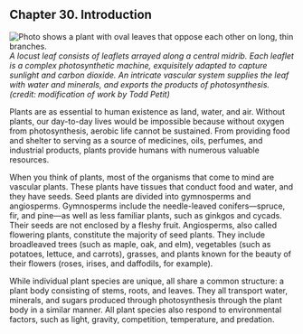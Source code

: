 ##  Chapter 30. Introduction 

![ Photo shows a plant with oval leaves that oppose each other on long, thin branches.][1] _A locust leaf consists of leaflets arrayed along a central midrib. Each leaflet is a complex photosynthetic machine, exquisitely adapted to capture sunlight and carbon dioxide. An intricate vascular system supplies the leaf with water and minerals, and exports the products of photosynthesis. (credit: modification of work by Todd Petit)_

Plants are as essential to human existence as land, water, and air. Without plants, our day-to-day lives would be impossible because without oxygen from photosynthesis, aerobic life cannot be sustained. From providing food and shelter to serving as a source of medicines, oils, perfumes, and industrial products, plants provide humans with numerous valuable resources.

When you think of plants, most of the organisms that come to mind are vascular plants. These plants have tissues that conduct food and water, and they have seeds. Seed plants are divided into gymnosperms and angiosperms. Gymnosperms include the needle-leaved conifers—spruce, fir, and pine—as well as less familiar plants, such as ginkgos and cycads. Their seeds are not enclosed by a fleshy fruit. Angiosperms, also called flowering plants, constitute the majority of seed plants. They include broadleaved trees (such as maple, oak, and elm), vegetables (such as potatoes, lettuce, and carrots), grasses, and plants known for the beauty of their flowers (roses, irises, and daffodils, for example).

While individual plant species are unique, all share a common structure: a plant body consisting of stems, roots, and leaves. They all transport water, minerals, and sugars produced through photosynthesis through the plant body in a similar manner. All plant species also respond to environmental factors, such as light, gravity, competition, temperature, and predation.

   [1]: https://cnx.org/resources/23f0e8f61b5da5214962e5b727f24bf4105f14fb/Figure_30_00_01.jpg

